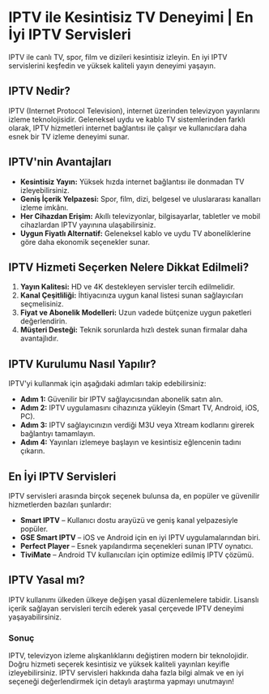 # IPTV ile Kesintisiz TV Deneyimi | En İyi IPTV Servisleri

IPTV ile canlı TV, spor, film ve dizileri kesintisiz izleyin. En iyi IPTV servislerini keşfedin ve yüksek kaliteli yayın deneyimi yaşayın.

## IPTV Nedir?
IPTV (Internet Protocol Television), internet üzerinden televizyon yayınlarını izleme teknolojisidir. Geleneksel uydu ve kablo TV sistemlerinden farklı olarak, IPTV hizmetleri internet bağlantısı ile çalışır ve kullanıcılara daha esnek bir TV izleme deneyimi sunar.

## IPTV'nin Avantajları
- **Kesintisiz Yayın:** Yüksek hızda internet bağlantısı ile donmadan TV izleyebilirsiniz.
- **Geniş İçerik Yelpazesi:** Spor, film, dizi, belgesel ve uluslararası kanalları izleme imkânı.
- **Her Cihazdan Erişim:** Akıllı televizyonlar, bilgisayarlar, tabletler ve mobil cihazlardan IPTV yayınına ulaşabilirsiniz.
- **Uygun Fiyatlı Alternatif:** Geleneksel kablo ve uydu TV aboneliklerine göre daha ekonomik seçenekler sunar.

## IPTV Hizmeti Seçerken Nelere Dikkat Edilmeli?
1. **Yayın Kalitesi:** HD ve 4K destekleyen servisler tercih edilmelidir.
2. **Kanal Çeşitliliği:** İhtiyacınıza uygun kanal listesi sunan sağlayıcıları seçmelisiniz.
3. **Fiyat ve Abonelik Modelleri:** Uzun vadede bütçenize uygun paketleri değerlendirin.
4. **Müşteri Desteği:** Teknik sorunlarda hızlı destek sunan firmalar daha avantajlıdır.

## IPTV Kurulumu Nasıl Yapılır?
IPTV'yi kullanmak için aşağıdaki adımları takip edebilirsiniz:
- **Adım 1:** Güvenilir bir IPTV sağlayıcısından abonelik satın alın.
- **Adım 2:** IPTV uygulamasını cihazınıza yükleyin (Smart TV, Android, iOS, PC).
- **Adım 3:** IPTV sağlayıcınızın verdiği M3U veya Xtream kodlarını girerek bağlantıyı tamamlayın.
- **Adım 4:** Yayınları izlemeye başlayın ve kesintisiz eğlencenin tadını çıkarın.

## En İyi IPTV Servisleri
IPTV servisleri arasında birçok seçenek bulunsa da, en popüler ve güvenilir hizmetlerden bazıları şunlardır:
- **Smart IPTV** – Kullanıcı dostu arayüzü ve geniş kanal yelpazesiyle popüler.
- **GSE Smart IPTV** – iOS ve Android için en iyi IPTV uygulamalarından biri.
- **Perfect Player** – Esnek yapılandırma seçenekleri sunan IPTV oynatıcı.
- **TiviMate** – Android TV kullanıcıları için optimize edilmiş IPTV çözümü.

## IPTV Yasal mı?
IPTV kullanımı ülkeden ülkeye değişen yasal düzenlemelere tabidir. Lisanslı içerik sağlayan servisleri tercih ederek yasal çerçevede IPTV deneyimi yaşayabilirsiniz.

### Sonuç
IPTV, televizyon izleme alışkanlıklarını değiştiren modern bir teknolojidir. Doğru hizmeti seçerek kesintisiz ve yüksek kaliteli yayınları keyifle izleyebilirsiniz. IPTV servisleri hakkında daha fazla bilgi almak ve en iyi seçeneği değerlendirmek için detaylı araştırma yapmayı unutmayın!
